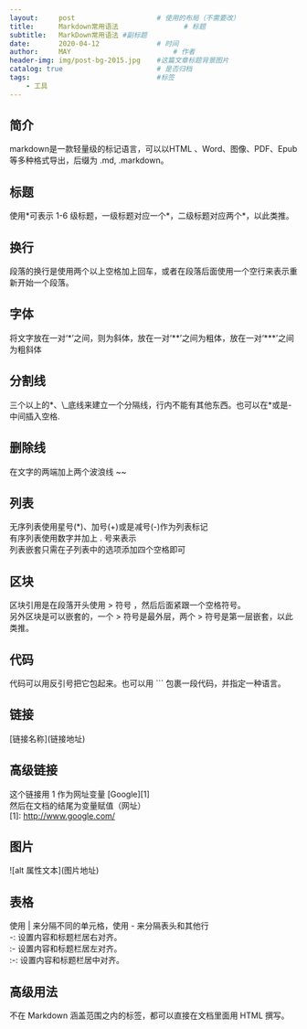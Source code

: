 ```yaml
---
layout:     post   				    # 使用的布局（不需要改）
title:      Markdown常用语法 				# 标题 
subtitle:   MarkDown常用语法 #副标题
date:       2020-04-12 				# 时间
author:     MAY 						# 作者
header-img: img/post-bg-2015.jpg 	#这篇文章标题背景图片
catalog: true 						# 是否归档
tags:								#标签
    - 工具
---
```


## 简介
 markdown是一款轻量级的标记语言，可以以HTML 、Word、图像、PDF、Epub 等多种格式导出，后缀为 .md, .markdown。
## 标题
使用\*可表示 1-6 级标题，一级标题对应一个\*，二级标题对应两个\*，以此类推。
## 换行
 段落的换行是使用两个以上空格加上回车，或者在段落后面使用一个空行来表示重新开始一个段落。
## 字体
 将文字放在一对‘\*’之间，则为斜体，放在一对‘\*\*’之间为粗体，放在一对‘\*\*\*’之间为粗斜体
## 分割线
 三个以上的\*、\\_底线来建立一个分隔线，行内不能有其他东西。也可以在\*或是\-中间插入空格.
## 删除线
 在文字的两端加上两个波浪线 ~~
## 列表
 无序列表使用星号(*)、加号(+)或是减号(-)作为列表标记<br>
 有序列表使用数字并加上 . 号来表示<br>
 列表嵌套只需在子列表中的选项添加四个空格即可<br>
## 区块
 区块引用是在段落开头使用 > 符号 ，然后后面紧跟一个空格符号。<br>
 另外区块是可以嵌套的，一个 > 符号是最外层，两个 > 符号是第一层嵌套，以此类推。
## 代码
 代码可以用反引号把它包起来。也可以用 \`\`\` 包裹一段代码，并指定一种语言。
## 链接
  \[链接名称](链接地址)
## 高级链接
  这个链接用 1 作为网址变量 \[Google][1]<br>
  然后在文档的结尾为变量赋值（网址）<br>
  \[1]: http://www.google.com/
## 图片
  \!\[alt 属性文本](图片地址)
## 表格
  使用 | 来分隔不同的单元格，使用 - 来分隔表头和其他行<br>
  -: 设置内容和标题栏居右对齐。<br>
  :- 设置内容和标题栏居左对齐。<br>
  :-: 设置内容和标题栏居中对齐。
## 高级用法
  不在 Markdown 涵盖范围之内的标签，都可以直接在文档里面用 HTML 撰写。
